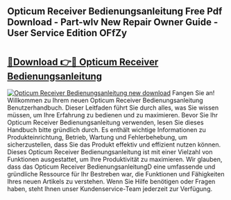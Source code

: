 ## Opticum Receiver Bedienungsanleitung Free Pdf Download - Part-wlv New Repair Owner Guide - User Service Edition OFfZy

# <h2><a href="http://df44lh.blite.top/?on=Opticum+Receiver+Bedienungsanleitung">🔗Download 👉🔴 Opticum Receiver Bedienungsanleitung</a></h2>

[![Opticum Receiver Bedienungsanleitung new download](https://i.imgur.com/lujVjoI.png)](http://df44lh.blite.top/?on=Opticum+Receiver+Bedienungsanleitung)
Fangen Sie an! Willkommen zu Ihrem neuen Opticum Receiver Bedienungsanleitung Benutzerhandbuch. Dieser Leitfaden führt Sie durch alles, was Sie wissen müssen, um Ihre Erfahrung zu bedienen und zu maximieren. Bevor Sie Ihr Opticum Receiver Bedienungsanleitung verwenden, lesen Sie dieses Handbuch bitte gründlich durch. Es enthält wichtige Informationen zu Produkteinrichtung, Betrieb, Wartung und Fehlerbehebung, um sicherzustellen, dass Sie das Produkt effektiv und effizient nutzen können. Dieses Opticum Receiver Bedienungsanleitung ist mit einer Vielzahl von Funktionen ausgestattet, um Ihre Produktivität zu maximieren. Wir glauben, dass das Opticum Receiver BedienungsanleitungD eine umfassende und gründliche Ressource für Ihr Bestreben war, die Funktionen und Fähigkeiten Ihres neuen Artikels zu verstehen. Wenn Sie Hilfe benötigen oder Fragen haben, steht Ihnen unser Kundenservice-Team jederzeit zur Verfügung.
